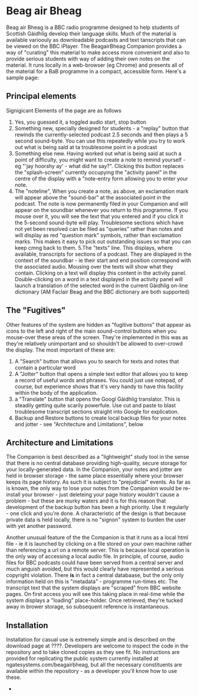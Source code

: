 # Beag air Bheag

Beag air Bheag is a BBC radio programme designed to help students of Scottish Gàidhlig develop their language skills. Much of the material is available varioouly as downloadable podcasts and text tanscripts that can be viewed on the BBC iPlayer. The BeagairBheag Companion provides a way of "curating" this material to make access more convenient and also to provide serious students with way of adding their own notes on the material. It runs locally in a web-browser (eg Chrome) and presents all of the material for a BaB programme in a compact, accessible form. Here's a sample page:

## Principal elements

Signigicant Elements of the page are as follows

1. Yes, you guessed it, a toggled audio start, stop button
2. Something new, specially designed for students - a "replay" button that rewinds the currently-selected podcast 2.5 seconds and then plays a 5 second sound-byte. You can use this repeatedly while you try to work out what is being said at ta troublesome point in a podcast
3. Something else new. Having worked out what is being said at such a point of difficulty, you might want to create a note to remind yourself  - eg "'jay hoorshy ay' - what did he say?". Clicking this button replaces the "splash-screen" currently occupying the "activity panel" in the centre of the display with a "note-entry form allowing you to enter your note.
4. The "noteline", When you create a note, as above, an exclamation mark will appear above the "sound-bar" at the associated point in the podcast. The note is now permanently filed in your Companion and will appear on the soundbar whenever you return to this programme. If you mouse over it, you will see the text that you entered and if you click it the 5-second sound-byte will play. Troublesome sections which have not yet been resolved can be filed as "queries" rather than notes and will display as red "question mark" symbols, rather than exclamation marks. This makes it easy to pick out outstanding issues so that you can keep cmng back to them.
5.The "texts" line. This displays, where available, transcripts for sections of a podcast. They are displayed in the context of the soundbar - ie their start and end position correspond with the associated audio. Mousing over the texts will show what they contain. Clicking on a text will display this content in the activity panel. Double-clicking on a word in a text displayed in the activity panel will launch a translation of the selected word in the current Gàidhlig on-line dictionary (AM Faclair Beag and the BBC dictionary are both supported)

## The "Fugitives"

Other features of the system are hidden as "fugitive buttons" that appear as icons to the left and right of the main sound-control buttons when you mouse-over these areas of the screen. They're implemented in this was as they're relatively unimportant and so shouldn't be allowed to over-crowd the display. The most important of these are:

1. A "Search" button that allows you to search for texts and notes that contain a particular word
2. A "Jotter" button that opens a simple text editor that allows you to keep a record of useful words and phrases. You could just use notepad, of course, but experience shows that it's very handy to have this facility within the body of the application.
3. a "Translate" button that opens the Googl Gàidhlig translator. This is steadily getting quite scarily powerfule. Use cut and paste to blast troublesome transcript sections straight into Google for explication.
4. Backup and Restore buttons to create local backup files for your notes and jotter - see "Architecture and Limitations", below

## Architecture and Limitations

The Companion is best described as a "lightweight" study tool in the sense that there is no central database providing high-quality, secure storage for your locally-generated data. In the Companion, your notes and jotter are held in browser storage - the same place essentially where your browser keeps its page history. As such it is subject to "prejudicial" events. As far as is known, the only way to lose your notes from the Companion would be re-install your browser - just deleteing your page history wouldn't cause a problem - but these are murky waters and it is for this reason that development of the backup button has been a high priority. Use it regularly - one click and you're done. A characteristic of the design is that because private data is held locally, there is no "signon" system to burden the user with yet another password. 

Another unusual feature of the the Companion is that it runs as a local html file - ie it is launched  by clicking on a file stored on your own machine rather than referencing a url on a remote server. This is because local operation is the only way of accessing a local audio file. In principle, of course, audio files for BBC podcasts could have been served from a central server and much anguish avoided, but this would clearly have represented a serious copyright violation. There **is** in fact a central databaase, but the only  only information held on this is "metadata" - programme run-times etc. The transcript text that the system displays are "scraped" from BBC website pages. On first access you will see this taking place in real-time while the system displays a "loading" place-holder. Once retrieved, they're tucked away in brower storage, so subsequent reference is instantaneous.

## Installation

Installation for casual use is extremely simple and is described on the download page at ????. Developers are welcome to inspect the code in the repository and to take cloned copies as they see fit. No instructions are provided for replicating the public system currently installed at ngatesystems.com/beagairbheag, but all the necessary constituents are available within the repository - as a developer you'll know how to use these.




- 
